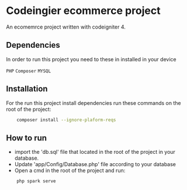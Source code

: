 
# Codeingier ecommerce project

An ecomemrce project written with codeigniter 4.


## Dependencies

In order to run this project you need to these in installed in your device

`PHP` `Composer` `MYSQL`

  
## Installation 

For the run this project install dependencies run these commands on the root of the project:

```bash 
    composer install --ignore-plaform-reqs
```
    
## How to run

- import the 'db.sql' file that located in the root of the project in your database.
- Update 'app/Config/Database.php' file according to your database
- Open a cmd in the root of the project and run:
```bash
    php spark serve
```

  
